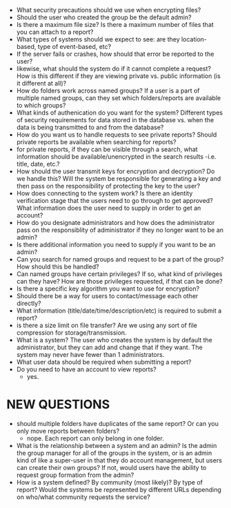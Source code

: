 * What security precautions should we use when encrypting files? 
* Should the user who created the group be the default admin?
* Is there a maximum file size? Is there a maximum number of files that you can attach to a report?
* What types of systems should we expect to see: are they location-based, type of event-based, etc?
* If the server fails or crashes, how should that error be reported to the user? 
* likewise, what should the system do if it cannot complete a request? How is this different if they are viewing private vs. public information (is it different at all)?
* How do folders work across named groups? If a user is a part of multiple named groups, can they set which folders/reports are available to which groups?
* What kinds of authenication do you want for the system? Different types of security requirements for data stored in the database vs. when the data is being transmitted to and from the database? 
* How do you want us to handle requests to see private reports? Should private reports be available when searching for reports?
* for private reports, if they can be visible through a search, what information should be available/unencrypted in the search results -i.e. title, date, etc.? 
* How should the user transmit keys for encryption and decryption? Do we handle this? Will the system be responsible for  generating a key and then pass on the responsibility of protecting the key to the user?
* How does connecting to the system work? Is there an identity verification stage that the users need to go through to get approved? What information does the user need to supply in order to get an account?
* How do you designate administrators and how does the administrator pass on the responsiblity of administrator if they no longer want to be an admin? 
* Is there additional information you need to supply if you want to be an admin?
* Can you search for named groups and request to be a part of the group? How should this be handled?
* Can named groups have certain privileges? If so, what kind of privileges can they have? How are those privileges requested, if  that can be done?
* Is there a specific key algorithm you want to use for encryption?
* Should there be a way for users to contact/message each other directly?
* What information (title/date/time/description/etc) is required to submit a report?
* is there a size limit on file transfer? Are we using any sort of file compression for storage/transmission. 
* What is a system? The user who creates the system is by default the administrator, but they can add and change that if they want. The system may never have fewer than 1 administrators. 
* What user data should be required when submitting a report?
* Do you need to have an account to view reports?
    *  yes.

# NEW QUESTIONS
* should multiple folders have duplicates of the same report? Or can you only move reports between folders?
   * nope. Each report can only belong in one folder.
* What is the relationship between a system and an admin? Is the admin the group manager for all of the groups in the system, or is an admin kind of like a super-user in that they do account management, but users can create their own groups? If not, would users have the ability to request group formation from the admin?
* How is a system defined? By community (most likely)? By type of report? Would the systems be represented by different URLs depending on who/what community requests the service?

